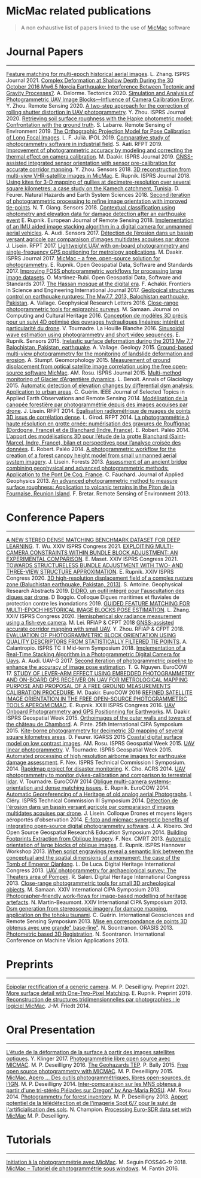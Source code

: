 # MicMac related publications

> A non exhaustive list of papers linked to the use of [MicMac](https://github.com/micmacIGN/micmac) software

# Journal Papers
***
[Feature matching for multi-epoch historical aerial images](https://www.sciencedirect.com/science/article/pii/S0924271621002707). L. Zhang. ISPRS Journal 2021.
[Complex Deformation at Shallow Depth During the 30 October 2016 Mw6.5 Norcia Earthquake: Interference Between Tectonic and Gravity Processes?](https://agupubs.onlinelibrary.wiley.com/doi/pdf/10.1029/2019TC005596). A. Delorme. Tectonics 2020.
[Simulation and Analysis of Photogrammetric UAV Image Blocks—Influence of Camera Calibration Error](https://www.mdpi.com/2072-4292/12/1/22/htm). Y. Zhou. Remote Sensing 2020.
[A two-step approach for the correction of rolling shutter distortion in UAV photogrammetry](https://www.sciencedirect.com/science/article/abs/pii/S0924271619302849). Y. Zhou. ISPRS Journal 2020.
[Retrieving soil surface roughness with the Hapke photometric model: Confrontation with the ground truth](https://www.sciencedirect.com/science/article/abs/pii/S0034425719300690). S. Labarre. Remote Sensing of Environment 2019.
[The Orthographic Projection Model for Pose Calibration of Long Focal Images](https://www.ipol.im/pub/art/2019/248/article.pdf). L. F. Julià. IPOL 2019.
[Comparative study of photogrammetry software in industrial field](https://rfpt.sfpt.fr/index.php/RFPT/article/download/439/232). S. Aati. RFPT 2019.
[Improvement of photogrammetric accuracy by modeling and correcting the thermal effect on camera calibration](https://www.sciencedirect.com/science/article/abs/pii/S0924271618303381). M. Daakir. ISPRS Journal 2019.
[GNSS-assisted integrated sensor orientation with sensor pre-calibration for accurate corridor mapping](https://www.mdpi.com/1424-8220/18/9/2783/htm). Y. Zhou. Sensors 2018.
[3D reconstruction from multi-view VHR-satellite images in MicMac](https://www.sciencedirect.com/science/article/pii/S0924271618300819). E. Rupnik. ISPRS Journal 2018.
[Using kites for 3-D mapping of gullies at decimetre-resolution over several square kilometres: a case study on the Kamech catchment, Tunisia](https://nhess.copernicus.org/articles/18/1567/2018/). D. Feurer. Natural Hazards and Earth System Sciences 2018.
[Second iteration of photogrammetric processing to refine image orientation with improved tie-points](https://www.mdpi.com/1424-8220/18/7/2150/htm). N. T. Giang. Sensors 2018.
[Contextual classification using photometry and elevation data for damage detection after an earthquake event](https://www.tandfonline.com/doi/pdf/10.1080/22797254.2018.1458584) E. Rupnik. European Journal of Remote Sensing 2018.
[Implementation of an IMU aided image stacking algorithm in a digital camera for unmanned aerial vehicles](https://www.mdpi.com/1424-8220/17/7/1646/htm). A. Audi. Sensors 2017.
[Détection de l’érosion dans un bassin versant agricole par comparaison d’images multidates acquises par drone](https://orbi.uliege.be/bitstream/2268/214278/1/Lisein%20J.%20et%20al._D%C3%A9tection%20de%20l'%C3%A9rosion_Soc%20Fr%20de%20photogram%20et%20de%20t%C3%A9l%C3%A9d%C3%A9t_PR2017.pdf). J. Lisein. RFPT 2017.
[Lightweight UAV with on-board photogrammetry and single-frequency GPS positioning for metrology applications](https://www.sciencedirect.com/science/article/abs/pii/S0924271616306402). M. Daakir. ISPRS Journal 2017.
[MicMac – a free, open-source solution for photogrammetry](https://opengeospatialdata.springeropen.com/track/pdf/10.1186/s40965-017-0027-2.pdf). E. Rupnik. Open Geospatial Data, Software and Standards 2017.
[Improving FOSS photogrammetric workflows for processing large image datasets](https://opengeospatialdata.springeropen.com/track/pdf/10.1186/s40965-017-0024-5.pdf). O. Martinez-Rubi. Open Geospatial Data, Software and Standards 2017.
[The Hassan mosque at the digital era](https://hal.archives-ouvertes.fr/hal-01850561/document). F. Achakir. Frontiers in Science and Engineering International Journal 2017.
[Geological structures control on earthquake ruptures: The Mw7.7, 2013, Balochistan earthquake, Pakistan](https://agupubs.onlinelibrary.wiley.com/doi/pdf/10.1002/2016GL070418). A. Vallage. Geophysical Research Letters 2016.
[Close-range photogrammetric tools for epigraphic surveys](https://dl.acm.org/doi/pdf/10.1145/2966985). M. Samaan. Journal on Computing and Cultural Heritage 2016.
[Conception de modèles 3D précis pour un suivi 4D optimisé des ouvrages hydrauliques linéaires: intérêt et particularité du drone](https://www.tandfonline.com/doi/abs/10.1051/lhb/2016028). V. Tournadre. La Houille Blanche 2016.
[Sinusoidal wave estimation using photogrammetry and short video sequences](https://www.mdpi.com/1424-8220/15/12/29828/htm). E. Rupnik. Sensors 2015.
[Inelastic surface deformation during the 2013 Mw 7.7 Balochistan, Pakistan, earthquake](https://www.ipgp.fr/~klinger/web_Yann/papiers/vallage_geology15.pdf). A. Vallage. Geology 2015.
[Ground-based multi-view photogrammetry for the monitoring of landslide deformation and erosion](http://www.ano-omiv.cnrs.fr/images/Publications/PDFs/SuperSauze/JournalManuscripts/2015-Stumpf_ground-based.pdf). A. Stumpf. Geomorphology 2015. 
[Measurement of ground displacement from optical satellite image correlation using the free open-source software MicMac](http://www.ipgp.fr/~klinger/web_Yann/papiers/rosu_ISPRS14.pdf). AM. Rosu. ISPRS Journal 2015.
[Multi-method monitoring of Glacier d’Argentière dynamics](https://hal.archives-ouvertes.fr/hal-01154174/file/div-class-title-multi-method-monitoring-of-glacier-d-argentiere-dynamics-div.pdf). L. Benoit. Annals of Glaciology 2015.
[Automatic detection of elevation changes by differential dsm analysis: Application to urban areas](https://www.researchgate.net/profile/Cyrielle-Guerin/publication/273396499_Automatic_Detection_of_Elevation_Changes_by_Differential_DSM_Analysis_Application_to_Urban_Areas/links/5549f8270cf26eacd692281e/Automatic-Detection-of-Elevation-Changes-by-Differential-DSM-Analysis-Application-to-Urban-Areas.pdf). C. Guérin. IEEE Journal of Selected Topics in Applied Earth Observations and Remote Sensing 2014. 
[Modélisation de la canopée forestière par photogrammétrie depuis des images acquises par drone](https://orbi.uliege.be/bitstream/2268/171270/1/Lisein_2014_rftp_MNC.pdf). J. Lisein. RFPT 2014.
[Égalisation radiométrique de nuages de points 3D issus de corrélation dense](https://rfpt.sfpt.fr/index.php/RFPT/article/view/90). L. Girod. RFPT 2014.
[La photogrammétrie à haute résolution en grotte ornée: numérisation des gravures de Rouffignac (Dordogne, France) et de Blanchard (Indre, France)](https://dialnet.unirioja.es/servlet/articulo?codigo=5563478). E. Robert. Paléo 2014.
[L’apport des modélisations 3D pour l’étude de la grotte Blanchard (Saint-Marcel, Indre, France), bilan et perspectives pour l’analyse croisée des données](https://www.researchgate.net/profile/Eric-Robert-3/publication/278621860_L'apport_des_modelisations_3D_pour_l'etude_de_la_grotte_Blanchard_Saint-Marcel_Indre_France_bilan_et_perspectives_pour_l'analyse_croisees_des_donnees/links/5797768008aed51475e69a36/Lapport-des-modelisations-3D-pour-letude-de-la-grotte-Blanchard-Saint-Marcel-Indre-France-bilan-et-perspectives-pour-lanalyse-croisees-des-donnees.pdf). E. Robert. Paléo 2014.
[A photogrammetric workflow for the creation of a forest canopy height model from small unmanned aerial system imagery](https://www.mdpi.com/1999-4907/4/4/922/htm). J. Lisein. Forests 2013.
[Assessment of an ancient bridge combining geophysical and advanced photogrammetric methods: Application to the Pont De Coq, France](https://www.sciencedirect.com/science/article/abs/pii/S0926985113001742). C. Fauchard. Journal of Applied Geophysics 2013.
[An advanced photogrammetric method to measure surface roughness: Application to volcanic terrains in the Piton de la Fournaise, Reunion Island](https://d1wqtxts1xzle7.cloudfront.net/33199687/bretar2013.pdf?1394625719=&response-content-disposition=inline%3B+filename%3DAn_advanced_photogrammetric_method_to_me.pdf&Expires=1638619557&Signature=ET5ToWOnD-Mryy9YmX60kZFInVfaj3RltVKFulfGTmYfpsJwIuaAXcO~bCCJyLsLMuDAQZ10bSSvA5viOW8uS9rTiv6LElO7tszhhmygCFF6-ydyRzKHZUK5MTJWdktPrAbF82U7aA2DfHPsq0HzooppQyiDGo8~fFOcSSnlDQkGts4yno1Zp-g~iz8he1OT6cPns~71Vt5Apl98FWdxd1gr7VZiyHugpCmVDDKK7K8TzXJTPIQmHYWfV~8ZCzumAtT9VBqgHyCgraYBakpAnZduDD-PM4W84-8ytCFJ3pbt~iYGFhnDE5o-WJY6XlspR2I7Jqe-RuVXU7fua~zJLg__&Key-Pair-Id=APKAJLOHF5GGSLRBV4ZA). F. Bretar. Remote Sensing of Environment 2013.

# Conference Papers
***
[A NEW STEREO DENSE MATCHING BENCHMARK DATASET FOR DEEP LEARNING](https://www.int-arch-photogramm-remote-sens-spatial-inf-sci.net/XLIII-B2-2021/405/2021/isprs-archives-XLIII-B2-2021-405-2021.pdf). T. Wu. XXIV ISPRS Congress 2021.
[EXPLOITING MULTI-CAMERA CONSTRAINTS WITHIN BUNDLE BLOCK ADJUSTMENT: AN EXPERIMENTAL COMPARISON](https://www.int-arch-photogramm-remote-sens-spatial-inf-sci.net/XLIII-B2-2021/33/2021/isprs-archives-XLIII-B2-2021-33-2021.pdf). E. Maset. XXIV ISPRS Congress 2021.
[TOWARDS STRUCTURELESS BUNDLE ADJUSTMENT WITH TWO- AND THREE-VIEW STRUCTURE APPROXIMATION](https://www.isprs-ann-photogramm-remote-sens-spatial-inf-sci.net/V-2-2020/71/2020/isprs-annals-V-2-2020-71-2020.pdf). E. Rupnik. XXIV ISPRS Congress 2020.
[3D high-resolution displacement field of a complex rupture zone (Baluchistan earthquake, Pakistan, 2013)](). S. Antoine. Geophysical Research Abstracts 2019.
[DIDRO, un outil intégré pour l'auscultation des digues par drone](https://hal.inrae.fr/hal-02609451/file/pub00061630.pdf). D Boggio. Colloque Digues maritimes et fluviales de protection contre les inondations 2019.
[GUIDED FEATURE MATCHING FOR MULTI-EPOCH HISTORICAL IMAGE BLOCKS POSE ESTIMATION](https://www.isprs-ann-photogramm-remote-sens-spatial-inf-sci.net/V-2-2020/127/2020/isprs-annals-V-2-2020-127-2020.pdf). L. Zhang. XXIV ISPRS Congress 2020.
[Hemispherical sky radiance measurement using a fish-eye camera](https://hal.archives-ouvertes.fr/hal-02555594/file/CFPT2018_paper_lei.pdf). M. Lei. RFIAP & CFPT 2018
[GNSS-assisted accurate corridor mapping with small UAV](https://hal.archives-ouvertes.fr/hal-02050714/document). Y. Zhou. RFIAP & CFPT 2018.
[EVALUATION OF PHOTOGRAMMETRIC BLOCK ORIENTATION USING QUALITY DESCRIPTORS FROM STATISTICALLY FILTERED TIE POINTS](https://www.int-arch-photogramm-remote-sens-spatial-inf-sci.net/XLII-2/185/2018/isprs-archives-XLII-2-185-2018.pdf). A. Calantropio. ISPRS TC II Mid-term Symposium 2018.
[Implementation of a Real-Time Stacking Algorithm in a Photogrammetric Digital Camera for Uavs](https://www.int-arch-photogramm-remote-sens-spatial-inf-sci.net/XLII-2-W6/13/2017/isprs-archives-XLII-2-W6-13-2017.pdf). A. Audi. UAV-G 2017.
[Second iteration of photogrammetric pipeline to enhance the accuracy of image pose estimation](https://www.int-arch-photogramm-remote-sens-spatial-inf-sci.net/XLII-1-W1/225/2017/isprs-archives-XLII-1-W1-225-2017.pdf). T. G. Nguyen. EuroCOW 17.
[STUDY OF LEVER-ARM EFFECT USING EMBEDDED PHOTOGRAMMETRY AND ON-BOARD GPS RECEIVER ON UAV FOR METROLOGICAL MAPPING PURPOSE AND PROPOSAL OF A FREE GROUND MEASUREMENTS CALIBRATION PROCEDURE](https://www.int-arch-photogramm-remote-sens-spatial-inf-sci.net/XL-3-W4/65/2016/isprs-archives-XL-3-W4-65-2016.pdf). M. Daakir. EuroCOW 2016
[REFINED SATELLITE IMAGE ORIENTATION IN THE FREE OPEN-SOURCE PHOTOGRAMMETRIC TOOLS APERO/MICMAC](https://www.isprs-ann-photogramm-remote-sens-spatial-inf-sci.net/III-1/83/2016/isprs-annals-III-1-83-2016.pdf). E. Rupnik. XXIII ISPRS Congress 2016.
[UAV Onboard Photogrammetry and GPS Positionning for Earthworks](https://www.int-arch-photogramm-remote-sens-spatial-inf-sci.net/XL-3-W3/293/2015/isprsarchives-XL-3-W3-293-2015.pdf). M. Daakir. ISPRS Geospatial Week 2015.
[Orthoimages of the outer walls and towers of the château de Chambord](https://www.isprs-ann-photogramm-remote-sens-spatial-inf-sci.net/II-5-W3/243/2015/isprsannals-II-5-W3-243-2015.pdf). A. Pinte. 25th International CIPA Symposium 2015.
[Kite-borne photogrammetry for decimetric 3D mapping of several square kilometres areas](https://ieeexplore.ieee.org/stamp/stamp.jsp?arnumber=7326666). D. Feurer. IGARSS 2015
[Coastal digital surface model on low contrast images](https://www.int-arch-photogramm-remote-sens-spatial-inf-sci.net/XL-3-W3/307/2015/isprsarchives-XL-3-W3-307-2015.pdf). AM. Rosu. ISPRS Geospatial Week 2015.
[UAV linear photogrammetry](https://www.int-arch-photogramm-remote-sens-spatial-inf-sci.net/XL-3-W3/327/2015/isprsarchives-XL-3-W3-327-2015.pdf). V. Tournadre. ISPRS Geospatial Week 2015.
[Automated processing of high resolution airborne images for earthquake damage assessment](https://www.int-arch-photogramm-remote-sens-spatial-inf-sci.net/XL-1/315/2014/isprsarchives-XL-1-315-2014.pdf). F. Nex. ISPRS Technical Commission I Symposium. 2014.
[Rapidmap project for disaster monitoring](https://ethz.ch/content/dam/ethz/special-interest/baug/igp/photogrammetry-remote-sensing-dam/documents/pdf/ACRS2014_Rapidmap.pdf). K. Cho. ACRS 2014.
[UAV photogrammetry to monitor dykes-calibration and comparison to terrestrial lidar](https://www.int-arch-photogramm-remote-sens-spatial-inf-sci.net/XL-3-W1/143/2014/isprsarchives-XL-3-W1-143-2014.pdf). V. Tournadre. EuroCOW 2014
[Oblique multi-camera systems-orientation and dense matching issues](https://hal.archives-ouvertes.fr/hal-02369314/document). E. Rupnik. EuroCOW 2014.
[Automatic Georeferencing of a Heritage of old analog aerial Photographs](https://www.isprs-ann-photogramm-remote-sens-spatial-inf-sci.net/II-3/33/2014/isprsannals-II-3-33-2014.pdf). I. Cléry. ISPRS Technical Commission III Symposium 2014.
[Détection de l'érosion dans un bassin versant agricole par comparaison d'images multidates acquises par drone](https://orbi.uliege.be/bitstream/2268/171616/1/Montpellier_HauteHeuval_UAS_Lisein2014.pdf). J. Lisein. Colloque Drones et moyens légers aéroportés d'observation 2014.
[E-foto and micmac: synergetic benefits of integrating open-source digital photogrammetry software](https://core.ac.uk/download/pdf/80712252.pdf#page=49). J. A. Ribeiro. 3rd Open Source Geospatial Research& Education Symposium 2014.
[Building Footprints Extraction from Oblique Imagery](https://www.isprs-ann-photogramm-remote-sens-spatial-inf-sci.net/II-3-W3/61/2013/isprsannals-II-3-W3-61-2013.pdf). F. Nex. CMRT 2013.
[Automatic orientation of large blocks of oblique images](https://www.researchgate.net/profile/Francesco-Nex/publication/263422013_Automatic_orientation_of_large_blocks_of_oblique_images/links/00b7d53ada1b5efa1a000000/Automatic-orientation-of-large-blocks-of-oblique-images.pdf). E. Rupnik. ISPRS Hannover Workshop 2013.
[When script engravings reveal a semantic link between the conceptual and the spatial dimensions of a monument: the case of the Tomb of Emperor Qianlong](https://ieeexplore.ieee.org/abstract/document/6743790). L. De Luca. Digital Heritage International Congress 2013.
[UAV photogrammetry for archaeological survey: The Theaters area of Pompeii](https://d1wqtxts1xzle7.cloudfront.net/36902371/UAV_Photogrammetry.pdf?1425850317=&response-content-disposition=inline%3B+filename%3DUAV_Photogrammetry_for_archaeological_su.pdf&Expires=1638619111&Signature=N3hCWx7jpg884tYZqFP0KAmKz59xw6SCCOvd2ZpL8YeOhS-G4vCYG5kT-0zlegZOgTg6zzenCk6Id0NRwf8bR9BGXB3etq6n-bYgCn8coy9epkS24J05mKBo3v0PRKvbNI0ZOPGTzYMX2kw3I0cmNJ3KNNNPlrTqteNrT~deWZJJpcS-vL2S9FoNTy9WuHXjTvIiON1lyqmb9JaefqjlIfWlQW1ogXXE0vX~QNZ5USqZgY4~bh457LG6sq9Eb6B~PObvMgeKmvpLb7jP~~HW6X9l7~GqdMtGMH4Hp3kMPdOy7WC4bsn3B4gA4gKnOKCtgTEA1zrvNSkd4TJJzZczeA__&Key-Pair-Id=APKAJLOHF5GGSLRBV4ZA).  R. Saleri.  Digital Heritage International Congress 2013.
[Close-range photogrammetric tools for small 3D archeological objects](http://www.close-range.com/docs/CLOSE-RANGE_PHOTOGRAMMETRIC_TOOLS_FOR_SMALL_3D_ARCHEOLOGICAL_OBJECTS.pdf). M. Samaan. XXIV International CIPA Symposium 2013.
[Photographer-friendly work-flows for image-based modelling of heritage artefacts](https://pdfs.semanticscholar.org/6b51/27a923141782f2464782aecec06ad1e28c73.pdf). N. Martin-Beaumont. XXIV International CIPA Symposium 2013.
[Dsm generation from stereoscopic imagery for damage mapping, application on the tohoku tsunami](https://hal.archives-ouvertes.fr/hal-00917390/document). C. Guérin. International Geosciences and Remote Sensing Symposium 2013.
[Mise en correspondance de points 3D obtenus avec une grande" base-line"](https://hal.archives-ouvertes.fr/file/index/docid/829336/filename/05.pdf). N. Soontranon. ORASIS 2013.
[Photometric based 3D Registration](http://citeseerx.ist.psu.edu/viewdoc/download;jsessionid=7CF3162177559074839E7C2324D91B4E?doi=10.1.1.660.5678&rep=rep1&type=pdf).  N. Soontranon. International Conference on Machine Vision Applications 2013.

# Preprints
***
[Epipolar rectification of a generic camera](https://hal.archives-ouvertes.fr/hal-02968078/document). M. P. Deseilligny. Preprint 2021.
[More surface detail with One-Two-Pixel Matching](https://hal.archives-ouvertes.fr/hal-02371337/document). E. Rupnik. Preprint 2019.
[Reconstruction de structures tridimensionnelles par photographies : le logiciel MicMac](http://jmfriedt.free.fr/lm_sfm.pdf). J-M. Friedt 2014. 

# Oral Presentation
***
[L’étude de la déformation de la surface à partir des images satellites optiques](https://ites.unistra.fr/websites/eost/ites/Images_Equipes/DA/MDIS_presentation/MDIS2019_Klinger.pdf). Y. Klinger 2017.
[Photogrammétrie libre open source avec MICMAC](https://osgeo-fr.github.io/presentations_foss4gfr/2016/J1/V3-MicMac-Foss4G.pdf). M. P. Deseilligny 2016.
[The Geohazards TEP](http://seom.esa.int/openscience15/docs/default-source/15c12_presentations/D3_C1B_02_0930_Bally.pdf). P. Bally 2015.
[Free open source photogrammetry with MICMAC](https://doc.lagout.org/Others/rmll/rmll-2015-deseilligny-v7.pdf). M. P. Deseilligny 2015.
[MicMac, Apero … Des outils photogrammétriques, libres open-sources, de l’IGN](http://web2013copy.ipgp.fr/~delorme/workshop_mnt/presentations/MPD_IPGP-V2.pdf). M. P. Deseilligny 2014.
[Inter-comparaison sur les MNS obtenus à partir d'une tri-stéréo Pléiades sur Oregon" by Ana-Maria ROSU](http://web2013copy.ipgp.fr/~delorme/workshop_mnt/presentations/AMRosu_intercompOregon_14nov2014.pdf). AM. Rosu 2014.
[Photogrammetry for forest inventory](https://orbi.uliege.be/bitstream/2268/144562/2/Cost-RIGA2013_Deseilligny_and_lisein.pdf). M. P. Deseilligny 2013.
[Apport potentiel de la télédétection et de l'imagerie Spot 6/7 pour le suivi de l'artificialisation des sols](http://ids.equipex-geosud.fr/documents/10180/61185/17_presentation_nchampion_seminaire_geosud.pdf/3ae930f0-c6fb-4d5d-bbd0-b0d637ca194c). N. Champion.
[Processing Euro-SDR data set with MicMac](http://www.eurosdr.net/sites/default/files/images/inline/15_pierrot-deseilligny.pdf) M. P. Deseilligny.

# Tutorials
***
[Initiation à la photogrammétrie avec MicMac](https://hal-inrap.archives-ouvertes.fr/hal-01796683/document). M. Seguin FOSS4G-fr 2018.
[MicMac – Tutoriel de photogrammétrie sous windows](http://bestrema.fr/micmac-tutoriel-et-script-pour-photogrammetrie-sous-windows/). M. Fantin 2016.
